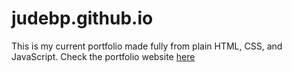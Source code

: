 # judebp.github.io
This is my current portfolio made fully from plain HTML, CSS, and JavaScript.
Check the portfolio website [here](https://judebp.github.io/)

